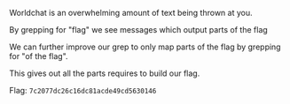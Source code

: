 Worldchat is an overwhelming amount of text being thrown at you.

By grepping for "flag" we see messages which output parts of the flag

We can further improve our grep to only map parts of the flag by grepping for "of the flag".

This gives out all the parts requires to build our flag.

Flag: `7c2077dc26c16dc81acde49cd5630146`
